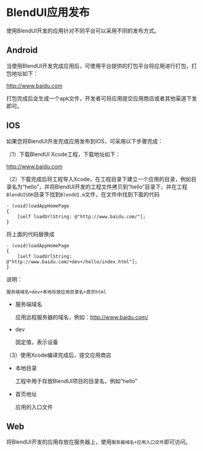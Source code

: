 # BlendUI应用发布

使用BlendUI开发的应用针对不同平台可以采用不同的发布方式。

## Android

当使用BlendUI开发完成应用后，可使用平台提供的打包平台将应用进行打包，打包地址如下：

<http://www.baidu.com>

打包完成后会生成一个apk文件，开发者可将应用提交应用商店或者其他渠道下发即可。

## IOS

如果您将BlendUI开发完成应用发布到IOS，可采用以下步骤完成：

（1）下载BlendUI Xcode工程，下载地址如下：

<http://www.baidu.com>

（2）下载完成后将工程导入Xcode，在工程目录下建立一个应用的目录，例如目录名为“hello”，并将BlendUI开发的工程文件拷贝到“hello”目录下，并在工程`BlendUISDK`目录下找到`BlendUI.m`文件，在文件中找到下面的代码

	- (void)loadAppHomePage
	{
    	[self loadUrlString: @"http://www.baidu.com/"];
	}

将上面的代码替换成

	- (void)loadAppHomePage
	{
    	[self loadUrlString: @"http://www.baidu.com/+dev+/hello/index.html"];
	}
	
说明：

	服务端域名+dev+本地存放应用目录名+首页html
	
* 服务端域名

	应用远程服务器的域名，例如：http://www.baidu.com/
	
* dev

	固定值，表示设备
	
（3）使用Xcode编译完成后，提交应用商店
	
* 本地目录

	工程中用于存放BlendUI项目的目录名，例如“hello”
	
* 首页地址

	应用的入口文件

## Web

将BlendUI开发的应用存放在服务器上，使用`服务器域名+应用入口文件`即可访问。